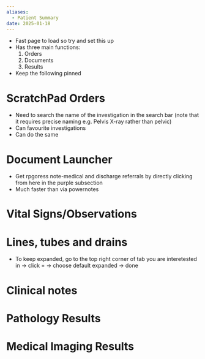 ```yaml
---
aliases:
  - Patient Summary
date: 2025-01-18
---
```

- Fast page to load so try and set this up
- Has three main functions:
	1. Orders
	2. Documents
	3. Results
- Keep the following pinned
# ScratchPad Orders
- Need to search the name of the investigation in the search bar (note that it requires precise naming e.g. Pelvis X-ray rather than pelvic)
- Can favourite investigations
- Can do the same
# Document Launcher
- Get rpgoress note-medical and discharge referrals by directly clicking from here in the purple subsection
- Much faster than via powernotes
# Vital Signs/Observations
# Lines, tubes and drains
- To keep expanded, go to the top right corner of tab you are interetested in -> click = -> choose default expanded -> done
# Clinical notes
# Pathology Results
# Medical Imaging Results
